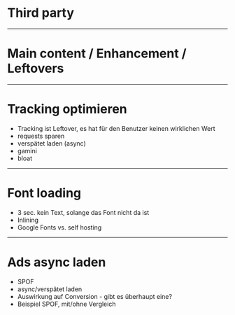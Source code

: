 # Third party

---

# Main content / Enhancement / Leftovers

---

# Tracking optimieren

- Tracking ist Leftover, es hat für den Benutzer keinen wirklichen Wert
- requests sparen
- verspätet laden (async)
- gamini
- bloat

---

# Font loading

- 3 sec. kein Text, solange das Font nicht da ist
- Inlining
- Google Fonts vs. self hosting

---

# Ads async laden

- SPOF
- async/verspätet laden
- Auswirkung auf Conversion - gibt es überhaupt eine?
- Beispiel SPOF, mit/ohne Vergleich
